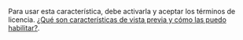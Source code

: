 Para usar esta característica, debe activarla y aceptar los términos de licencia. [¿Qué son características de vista previa y cómo las puedo habilitar?](../admin/what-are-preview-features-how-do-i-enable-them.md).